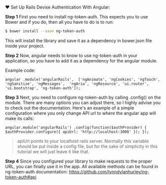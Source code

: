 ❤ Set Up Rails Devise Authentication With Angular:

**Step 1**
First you need to install ng-token-auth. This expects you to use Bower and if you do, then all you have to do is to run:

```sh 
$ bower install --save ng-token-auth
```
This will install the library and save it as a dependency in bower.json file inside your project.


**Step 2**
Now, angular needs to know to use ng-token-auth in your application, so you have to add it as a dependency for the angular module.

Example code:

`angular
    .module('angularRails', 
    ['ngAnimate', 'ngCookies', 'ngTouch', 'ngSanitize', 'ngMessages', 
    'ngAria', 'ngResource', 'ui.router', 'ui.bootstrap', 'ng-token-auth']);`

**Step 3**
Next, you need to configure ng-token-auth by calling .config() on the module. There are many options you can adjust there, so I highly advise you to check out the documentation. Here's an example of a simple configuration where you only change API url to where the angular app will make its calls:

`angular.module('angularRails')
   .config(function($authProvider) {
       $authProvider.configure({
           apiUrl: 'http://localhost:3000'
       });
   });`


> apiUrl points to your localhost rails server. Normally this variable should be put inside a config file, but for the sake of simplicity in this tutorial we will just leave it like that.

**Step 4**
Since you configured your library to make requests to the proper URL, you can finally use it in the app. All available methods can be found in ng-token-auth documentation:
https://github.com/lynndylanhurley/ng-token-auth#api
